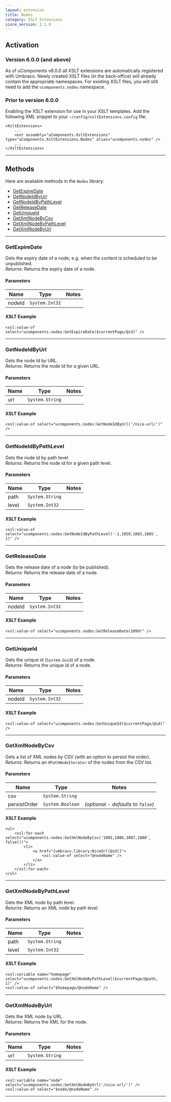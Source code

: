 ```yaml
---
layout: extension
title: Nodes
category: XSLT Extensions
since_version: 2.1.0
---
```


## Activation

### Version 6.0.0 (and above)
As of uComponents v6.0.0 all XSLT extensions are automatically registered with Umbraco. Newly created XSLT files (in the back-office) will already contain the appropriate namespaces.  For existing XSLT files, you will still need to add the `ucomponents.nodes` namespace.

### Prior to version 6.0.0

Enabling the XSLT extension for use in your XSLT templates.
Add the following XML snippet to your `~/config/xsltExtensions.config` file:

	<XsltExtensions>
		...
		<ext assembly="uComponents.XsltExtensions" type="uComponents.XsltExtensions.Nodes" alias="ucomponents.nodes" />
		...
	</XsltExtensions>

*****

## Methods
Here are available methods in the ```Nodes``` library:

* [GetExpireDate](#getexpiredate)
* [GetNodeIdByUrl](#getnodeidbyurl)
* [GetNodeIdByPathLevel](#getnodeidbypathlevel)
* [GetReleaseDate](#getreleasedate)
* [GetUniqueId](#getuniqueid)
* [GetXmlNodeByCsv](#getxmlnodebycsv)
* [GetXmlNodeByPathLevel](#getxmlnodebypathlevel)
* [GetXmlNodeByUrl](#getxmlnodebyurl)

*****

### GetExpireDate
Gets the expiry date of a node; e.g. when the content is scheduled to be unpublished.<br>
_Returns_: Returns the expiry date of a node.

#### Parameters
| Name | Type | Notes |
|------|------|-------|
| nodeId | ```System.Int32``` | |

#### XSLT Example

	<xsl:value-of select="ucomponents.nodes:GetExpireDate($currentPage/@id)" />


*****

### GetNodeIdByUrl
Gets the node Id by URL.<br>
_Returns_: Returns the node Id for a given URL.

#### Parameters
| Name | Type | Notes |
|------|------|-------|
| url | ```System.String``` | |

#### XSLT Example

	<xsl:value-of select="ucomponents.nodes:GetNodeIdByUrl('/nice-url/')" />


*****

### GetNodeIdByPathLevel
Gets the node id by path level.<br>
_Returns_: Returns the node id for a given path level.

#### Parameters
| Name | Type | Notes |
|------|------|-------|
| path | ```System.String``` | |
| level | ```System.Int32``` | |

#### XSLT Example

	<xsl:value-of select="ucomponents.nodes:GetNodeIdByPathLevel('-1,1059,1083,1085', 1)" />


*****

### GetReleaseDate
Gets the release date of a node (to be published).<br>
_Returns_: Returns the release date of a node.

#### Parameters
| Name | Type | Notes |
|------|------|-------|
| nodeId | ```System.Int32``` | |

#### XSLT Example

	<xsl:value-of select="ucomponents.nodes:GetReleaseDate(1099)" />


*****

### GetUniqueId
Gets the unique id (`System.Guid`) of a node.<br>
_Returns_: Returns the unique id of a node.

#### Parameters
| Name | Type | Notes |
|------|------|-------|
| nodeId | ```System.Int32``` | |

#### XSLT Example

	<xsl:value-of select="ucomponents.nodes:GetUniqueId($currentPage/@id)" />


*****

### GetXmlNodeByCsv
Gets a list of XML nodes by CSV (with an option to persist the order).<br>
_Returns_: Returns an `XPathNodeIterator` of the nodes from the CSV list.

#### Parameters
| Name | Type | Notes |
|------|------|-------|
| csv | ```System.String``` | |
| persistOrder | ```System.Boolean``` | _(optional - defaults to ```false```)_ |

#### XSLT Example

	<ul>
		<xsl:for-each select="ucomponents.nodes:GetXmlNodeByCsv('1085,1086,1087,1088', false())">
			<li>
				<a href="{umbraco.library:NiceUrl(@id)}">
					<xsl:value-of select="@nodeName" />
				</a>
			</li>
		</xsl:for-each>
	</ul>


*****

### GetXmlNodeByPathLevel
Gets the XML node by path level.<br>
_Returns_: Returns an XML node by path level.

#### Parameters
| Name | Type | Notes |
|------|------|-------|
| path | ```System.String``` | |
| level | ```System.Int32``` | |

#### XSLT Example

	<xsl:variable name="homepage" select="ucomponents.nodes:GetXmlNodeByPathLevel($currentPage/@path, 1)" />
	<xsl:value-of select="$homepage/@nodeName" />


*****

### GetXmlNodeByUrl
Gets the XML node by URL.<br>
_Returns_: Returns the XML for the node.

#### Parameters
| Name | Type | Notes |
|------|------|-------|
| url | ```System.String``` | |

#### XSLT Example

	<xsl:variable name="node" select="ucomponents.nodes:GetXmlNodeByUrl('/nice-url/')" />
	<xsl:value-of select="$node/@nodeName" />


*****


